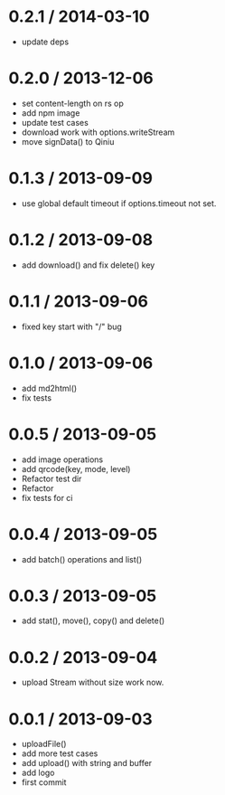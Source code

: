 
0.2.1 / 2014-03-10 
==================

  * update deps

0.2.0 / 2013-12-06 
==================

  * set content-length on rs op
  * add npm image
  * update test cases
  * download work with options.writeStream
  * move signData() to Qiniu

0.1.3 / 2013-09-09 
==================

  * use global default timeout if options.timeout not set.

0.1.2 / 2013-09-08 
==================

  * add download() and fix delete() key

0.1.1 / 2013-09-06 
==================

  * fixed key start with "/" bug

0.1.0 / 2013-09-06 
==================

  * add md2html()
  * fix tests

0.0.5 / 2013-09-05 
==================

  * add image operations
  * add qrcode(key, mode, level)
  * Refactor test dir
  * Refactor
  * fix tests for ci

0.0.4 / 2013-09-05 
==================

  * add batch() operations and list()

0.0.3 / 2013-09-05 
==================

  * add stat(), move(), copy() and delete()

0.0.2 / 2013-09-04 
==================

  * upload Stream without size work now.

0.0.1 / 2013-09-03 
==================

  * uploadFile()
  * add more test cases
  * add upload() with string and buffer
  * add logo
  * first commit
